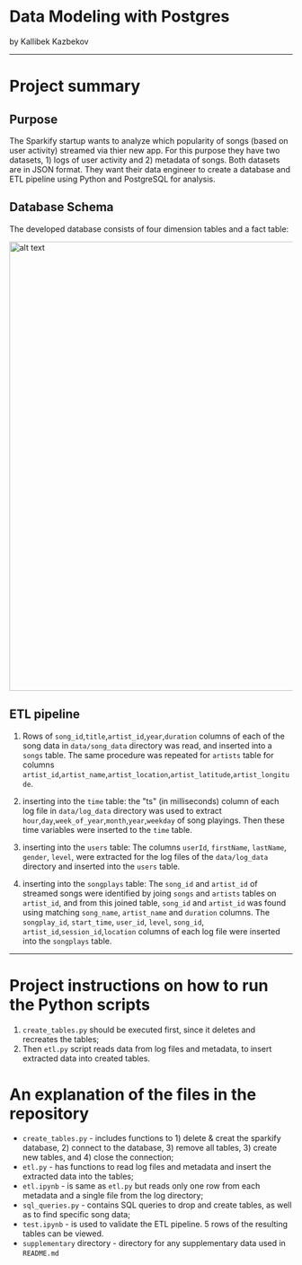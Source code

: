 # Data Modeling with Postgres
by Kallibek Kazbekov

---
# Project summary
## Purpose
The Sparkify startup wants to analyze which popularity of songs (based on user activity) streamed via thier new app. For this purpose they have two datasets, 1) logs of user activity and 2) metadata of songs. Both datasets are in JSON format. They want their data engineer to create a database and ETL pipeline using Python and PostgreSQL for analysis.  
## Database Schema
The developed database consists of four dimension tables and a fact table:

<img src="https://github.com/Kallibek/Udacity_Project_Data_Modeling_with_Postgres/blob/master/supplementary/database_schema.png" alt="alt text" width=800>

## ETL pipeline

1. Rows of `song_id`,`title`,`artist_id`,`year`,`duration` columns of each of the song data in `data/song_data` directory was read, and inserted into a `songs` table. The same procedure was repeated for `artists` table for columns `artist_id`,`artist_name`,`artist_location`,`artist_latitude`,`artist_longitude`.

1. inserting into the `time` table:
the "ts" (in milliseconds) column of each log file in `data/log_data` directory was used to extract  `hour`,`day`,`week_of_year`,`month`,`year`,`weekday` of song playings. Then these time variables were inserted to the `time` table.

1. inserting into the `users` table:
The columns `userId`, `firstName`, `lastName`, `gender`, `level`, were extracted for the log files of the `data/log_data` directory and inserted into the `users` table.

1.  inserting into the `songplays` table:
The `song_id` and `artist_id` of streamed songs were identified by joing `songs` and `artists` tables on `artist_id`, and from this joined table, `song_id` and `artist_id` was found using matching `song_name`, `artist_name` and `duration` columns. The `songplay_id`, `start_time`, `user_id`, `level`, `song_id`, `artist_id`,`session_id`,`location` columns of each log file were inserted into the `songplays` table.
---
# Project instructions on how to run the Python scripts

1. `create_tables.py` should be executed first, since it deletes and recreates the tables;
1. Then `etl.py` script reads data from log files and metadata, to insert extracted data into created tables.

# An explanation of the files in the repository
* `create_tables.py` - includes functions to 1) delete & creat the sparkify database, 2) connect to the database, 3) remove all tables, 3) create new tables, and 4) close the connection;
* `etl.py` - has functions to read log files and metadata and insert the extracted data into the tables;
* `etl.ipynb` - is same as `etl.py` but reads only one row from each metadata and a single file from the log directory; 
* `sql_queries.py` - contains SQL queries to drop and create tables, as well as to find specific song data;
* `test.ipynb` - is used to validate the ETL pipeline. 5 rows of the resulting tables can be viewed.
* `supplementary` directory - directory for any supplementary data used in `README.md`
